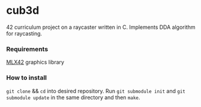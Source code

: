# cub3d
42 curriculum project on a raycaster written in C. Implements DDA algorithm for raycasting.

### Requirements
[MLX42](https://github.com/codam-coding-college/MLX42) graphics library

### How to install
`git clone` && `cd` into desired repository. Run `git submodule init` and `git submodule update` in the same directory and then `make`.
